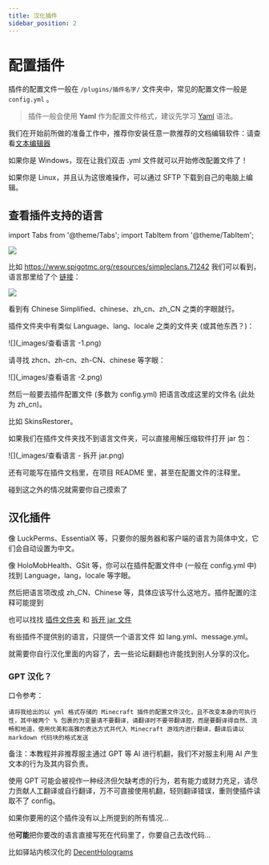 ```yaml
---
title: 汉化插件
sidebar_position: 2
---
```


# 配置插件

插件的配置文件一般在 `/plugins/插件名字/` 文件夹中，常见的配置文件一般是 `config.yml` 。

> 插件一般会使用 **Yaml** 作为配置文件格式，建议先学习 [Yaml](../../../advance/YAML/YAML.md) 语法。

我们在开始前所做的准备工作中，推荐你安装任意一款推荐的文档编辑软件：请查看[文本编辑器](/preparation/text-editor)

如果你是 Windows，现在让我们双击 .yml 文件就可以开始修改配置文件了！

如果你是 Linux，并且认为这很难操作，可以通过 SFTP 下载到自己的电脑上编辑。

## 查看插件支持的语言

import Tabs from '@theme/Tabs';
import TabItem from '@theme/TabItem';

<Tabs queryString="plugin-language">
<TabItem value="spigotmc" label="SpigotMC">

![](_images/查看语言-spigotmc.png)

</TabItem>

<TabItem value="crowdin" label="Crowdin">

比如 https://www.spigotmc.org/resources/simpleclans.71242 我们可以看到，语言那里给了个 [链接](https://crowdin.com/project/simpleclans)：

![](_images/查看语言-crowdin.png)

看到有 Chinese Simplified、chinese、zh_cn、zh_CN 之类的字眼就行。

</TabItem>

<TabItem value="folder" label="插件文件夹">

插件文件夹中有类似 Language、lang、locale 之类的文件夹 (或其他东西？)：

![](_images/查看语言 -1.png)

请寻找 zhcn、zh-cn、zh-CN、chinese 等字眼：

![](_images/查看语言 -2.png)

然后一般要去插件配置文件 (多数为 config.yml) 把语言改成这里的文件名 (此处为 zh_cn)。

</TabItem>

<TabItem value="jar" label="拆开 jar 文件">

比如 SkinsRestorer。

如果我们在插件文件夹找不到语言文件夹，可以直接用解压缩软件打开 jar 包：

![](_images/查看语言 - 拆开 jar.png)

还有可能写在插件文档里，在项目 README 里，甚至在配置文件的注释里。

碰到这之外的情况就需要你自己摸索了

</TabItem>
</Tabs>

## 汉化插件

<Tabs queryString="plugin-language-cn">
<TabItem value="DIY" label="插件自己动♂">

像 LuckPerms、EssentialX 等，只要你的服务器和客户端的语言为简体中文，它们会自动设置为中文。

</TabItem>

<TabItem value="config" label="配置文件改语言">

像 HoloMobHealth、GSit 等，你可以在插件配置文件中 (一般在 config.yml 中) 找到 Language，lang，locale 等字眼。

然后把语言项改成 zh_CN、Chinese 等，具体应该写什么这地方。插件配置的注释可能提到

也可以找找 [插件文件夹](/Java/process/plugin/more/plugin-config?plugin-language=folder) 和 [拆开 jar 文件](/Java/process/plugin/more/plugin-config?plugin-language=jar)

</TabItem>

<TabItem value="your" label="自行汉化">

有些插件不提供别的语言，只提供一个语言文件 如 lang.yml、message.yml。

就需要你自行汉化里面的内容了，去一些论坛翻翻也许能找到别人分享的汉化。

### GPT 汉化？

口令参考：

<!--markdownlint-disable line-length-->

```text
请将我给出的以 yml 格式存储的 Minecraft 插件的配置文件汉化，且不改变本身的可执行性，其中被两个 % 包裹的为变量请不要翻译，请翻译时不要带翻译腔，而是要翻译得自然、流畅和地道，使用优美和高雅的表达方式并代入 Minecraft 游戏内进行翻译，翻译后请以 markdown 代码块的格式发送
```

<!--markdownlint-enable line-length-->

备注：本教程并非推荐服主通过 GPT 等 AI 进行机翻，我们不对服主利用 AI 产生文本的行为及其内容负责。

使用 GPT 可能会被视作一种经济但欠缺考虑的行为，若有能力或财力充足，请尽力贡献人工翻译或自行翻译，万不可直接使用机翻，轻则翻译错误，重则使插件读取不了 config。

</TabItem>

<TabItem value="core" label="内核汉化">

如果你要用的这个插件没有以上所提到的所有情况...

他**可能**把你要改的语言直接写死在代码里了，你要自己去改代码...

比如驿站内核汉化的 [DecentHolograms](../other/Holograms/DecentHolograms.md)

</TabItem>
</Tabs>
